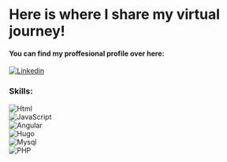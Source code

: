 # Here is where I share my virtual journey!

#### You can find my proffesional profile over here:

[![Linkedin](https://img.shields.io/badge/Linkedin-Juan_Georg_Pries_Trujillo-0077B5?style=for-the-badge&logo=Linkedin&logoColor=white&labelColor=101010)](https://www.linkedin.com/in/juan-between-the-codes/)

### Skills:

![Html](https://img.shields.io/badge/Html-DF7401?style=for-the-badge&logo=Html&logoColor=white&labelColor=101010)</br>
![JavaScript](https://img.shields.io/badge/JavaScript-F7D358?style=for-the-badge&logo=javascript&logoColor=white&labelColor=101010)</br>
![Angular](https://img.shields.io/badge/Angular-FE2E2E?style=for-the-badge&logo=angular&logoColor=white&labelColor=101010)</br>
![Hugo](https://img.shields.io/badge/Hugo-FE2EC8?style=for-the-badge&logo=hugo&logoColor=white&labelColor=101010)</br>
![Mysql](https://img.shields.io/badge/Mysql-5858FA?style=for-the-badge&logo=mysql&logoColor=white&labelColor=101010)</br>
![PHP](https://img.shields.io/badge/PHP-819FF7?style=for-the-badge&logo=php&logoColor=white&labelColor=101010)
